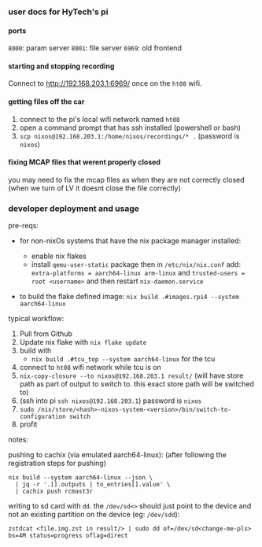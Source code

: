 ### user docs for HyTech's pi

#### ports
`8000`: param server
`8001`: file server
`6969`: old frontend


#### starting and stopping recording

Connect to http://192.168.203.1:6969/ once on the `ht08` wifi.

#### getting files off the car

1. connect to the pi's local wifi network named `ht08`
2. open a command prompt that has ssh installed (powershell or bash)
3. `scp nixos@192.168.203.1:/home/nixos/recordings/* .` (password is `nixos`)


#### fixing MCAP files that werent properly closed
you may need to fix the mcap files as when they are not correctly closed (when we turn of LV it doesnt close the file correctly)
### developer deployment and usage
pre-reqs:

- for non-nixOs systems that have the nix package manager installed:
    - enable nix flakes
    - install `qemu-user-static` package then in `/etc/nix/nix.conf` add:
        `extra-platforms = aarch64-linux arm-linux` and `trusted-users = root <username>` and then restart `nix-daemon.service`


- to build the flake defined image: `nix build .#images.rpi4 --system aarch64-linux`

typical workflow:

1. Pull from Github
2. Update nix flake with `nix flake update`
4. build with 
    - `nix build .#tcu_top --system aarch64-linux` for the tcu
5. connect to `ht08` wifi network while tcu is on
6. `nix-copy-closure --to nixos@192.168.203.1 result/` (will have store path as part of output to switch to. this exact store path will be switched to)
7. (ssh into pi `ssh nixos@192.168.203.1`) password is `nixos`
8. `sudo /nix/store/<hash>-nixos-system-<version>/bin/switch-to-configuration switch`
9. profit


notes:

pushing to cachix (via emulated aarch64-linux):
(after following the registration steps for pushing)
```
nix build --system aarch64-linux --json \
  | jq -r '.[].outputs | to_entries[].value' \
  | cachix push rcmast3r
```


writing to sd card with `dd`. the `/dev/sd<>` should just point to the device and not an existing partition on the device (eg: `/dev/sdd`):
```
zstdcat <file.img.zst in result/> | sudo dd of=/dev/sd<change-me-pls> bs=4M status=progress oflag=direct
```
